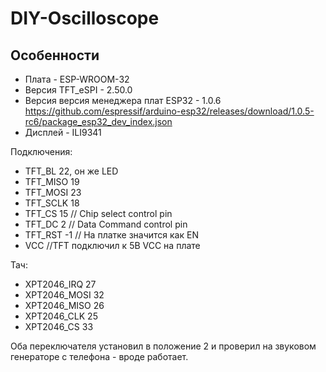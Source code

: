 # DIY-Oscilloscope

## Особенности
* Плата - ESP-WROOM-32
* Версия TFT_eSPI - 2.50.0
* Версия версия менеджера плат ESP32 - 1.0.6 https://github.com/espressif/arduino-esp32/releases/download/1.0.5-rc6/package_esp32_dev_index.json
* Дисплей - ILI9341

Подключения:
* TFT_BL   22, он же LED
* TFT_MISO 19
* TFT_MOSI 23
* TFT_SCLK 18
* TFT_CS   15  // Chip select control pin
* TFT_DC    2  // Data Command control pin
* TFT_RST  -1  // На платке значится как EN
* VCC //TFT подключил к 5В VCC на плате

Тач:
* XPT2046_IRQ 27
* XPT2046_MOSI 32
* XPT2046_MISO 26
* XPT2046_CLK 25
* XPT2046_CS 33

Оба переключателя установил в положение 2 и проверил на звуковом генераторе с телефона - вроде работает.
<br>

